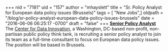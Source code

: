 +++
nid = "7181"
uid = "157"
author = "mhayslett"
title = "Sr. Policy Analyst for European data policy issues (Brussels)"
tags = [ "New Jobs",]
oldpath = "/blog/sr-policy-analyst-european-data-policy-issues-brussels"
date = "2016-06-06 06:25:17 -0700"
draft = "false"
+++
[**Senior Policy
Analyst**](http://datainnovation.us7.list-manage.com/track/click?u=28248b30fcf4530636ad320fc&id=71dfc1b16d&e=443b7fc996)
The [Center for Data Innovation](http://www.datainnovation.org/), a
Washington, DC-based non-profit, non-partisan public policy think tank,
is recruiting a senior policy analyst to join its team as a full-time
consultant to focus on European data policy issues. The position will be
based in Brussels.
